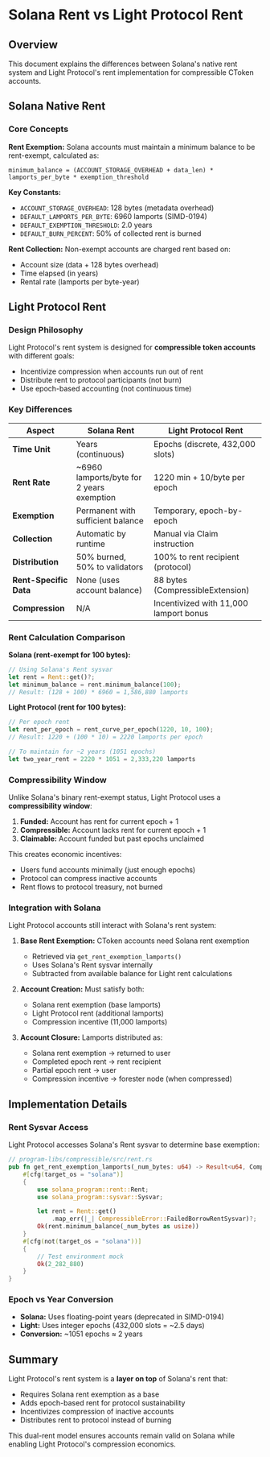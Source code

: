 # Solana Rent vs Light Protocol Rent

## Overview

This document explains the differences between Solana's native rent system and Light Protocol's rent implementation for compressible CToken accounts.

## Solana Native Rent

### Core Concepts

**Rent Exemption:** Solana accounts must maintain a minimum balance to be rent-exempt, calculated as:
```
minimum_balance = (ACCOUNT_STORAGE_OVERHEAD + data_len) * lamports_per_byte * exemption_threshold
```

**Key Constants:**
- `ACCOUNT_STORAGE_OVERHEAD`: 128 bytes (metadata overhead)
- `DEFAULT_LAMPORTS_PER_BYTE`: 6960 lamports (SIMD-0194)
- `DEFAULT_EXEMPTION_THRESHOLD`: 2.0 years
- `DEFAULT_BURN_PERCENT`: 50% of collected rent is burned

**Rent Collection:** Non-exempt accounts are charged rent based on:
- Account size (data + 128 bytes overhead)
- Time elapsed (in years)
- Rental rate (lamports per byte-year)

## Light Protocol Rent

### Design Philosophy

Light Protocol's rent system is designed for **compressible token accounts** with different goals:
- Incentivize compression when accounts run out of rent
- Distribute rent to protocol participants (not burn)
- Use epoch-based accounting (not continuous time)

### Key Differences

| Aspect | Solana Rent | Light Protocol Rent |
|--------|-------------|-------------------|
| **Time Unit** | Years (continuous) | Epochs (discrete, 432,000 slots) |
| **Rent Rate** | ~6960 lamports/byte for 2 years exemption | 1220 min + 10/byte per epoch |
| **Exemption** | Permanent with sufficient balance | Temporary, epoch-by-epoch |
| **Collection** | Automatic by runtime | Manual via Claim instruction |
| **Distribution** | 50% burned, 50% to validators | 100% to rent recipient (protocol) |
| **Rent-Specific Data** | None (uses account balance) | 88 bytes (CompressibleExtension) |
| **Compression** | N/A | Incentivized with 11,000 lamport bonus |

### Rent Calculation Comparison

**Solana (rent-exempt for 100 bytes):**
```rust
// Using Solana's Rent sysvar
let rent = Rent::get()?;
let minimum_balance = rent.minimum_balance(100);
// Result: (128 + 100) * 6960 = 1,586,880 lamports
```

**Light Protocol (rent for 100 bytes):**
```rust
// Per epoch rent
let rent_per_epoch = rent_curve_per_epoch(1220, 10, 100);
// Result: 1220 + (100 * 10) = 2220 lamports per epoch

// To maintain for ~2 years (1051 epochs)
let two_year_rent = 2220 * 1051 = 2,333,220 lamports
```

### Compressibility Window

Unlike Solana's binary rent-exempt status, Light Protocol uses a **compressibility window**:

1. **Funded:** Account has rent for current epoch + 1
2. **Compressible:** Account lacks rent for current epoch + 1
3. **Claimable:** Account funded but past epochs unclaimed

This creates economic incentives:
- Users fund accounts minimally (just enough epochs)
- Protocol can compress inactive accounts
- Rent flows to protocol treasury, not burned

### Integration with Solana

Light Protocol accounts still interact with Solana's rent system:

1. **Base Rent Exemption:** CToken accounts need Solana rent exemption
   - Retrieved via `get_rent_exemption_lamports()`
   - Uses Solana's Rent sysvar internally
   - Subtracted from available balance for Light rent calculations

2. **Account Creation:** Must satisfy both:
   - Solana rent exemption (base lamports)
   - Light Protocol rent (additional lamports)
   - Compression incentive (11,000 lamports)

3. **Account Closure:** Lamports distributed as:
   - Solana rent exemption → returned to user
   - Completed epoch rent → rent recipient
   - Partial epoch rent → user
   - Compression incentive → forester node (when compressed)

## Implementation Details

### Rent Sysvar Access

Light Protocol accesses Solana's Rent sysvar to determine base exemption:

```rust
// program-libs/compressible/src/rent.rs
pub fn get_rent_exemption_lamports(_num_bytes: u64) -> Result<u64, CompressibleError> {
    #[cfg(target_os = "solana")]
    {
        use solana_program::rent::Rent;
        use solana_program::sysvar::Sysvar;

        let rent = Rent::get()
            .map_err(|_| CompressibleError::FailedBorrowRentSysvar)?;
        Ok(rent.minimum_balance(_num_bytes as usize))
    }
    #[cfg(not(target_os = "solana"))]
    {
        // Test environment mock
        Ok(2_282_880)
    }
}
```

### Epoch vs Year Conversion

- **Solana:** Uses floating-point years (deprecated in SIMD-0194)
- **Light:** Uses integer epochs (432,000 slots = ~2.5 days)
- **Conversion:** ~1051 epochs ≈ 2 years

## Summary

Light Protocol's rent system is a **layer on top** of Solana's rent that:
- Requires Solana rent exemption as a base
- Adds epoch-based rent for protocol sustainability
- Incentivizes compression of inactive accounts
- Distributes rent to protocol instead of burning

This dual-rent model ensures accounts remain valid on Solana while enabling Light Protocol's compression economics.